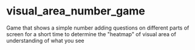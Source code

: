 # visual_area_number_game
Game that shows a simple number adding questions on different parts of screen for a short time to determine the "heatmap" of visual area of understanding of what you see
